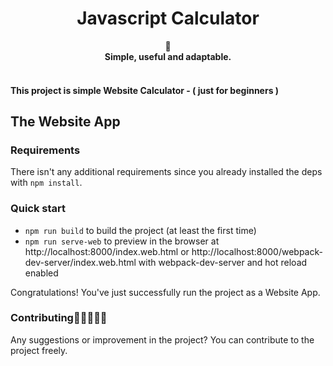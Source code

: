 

<h1 align="center">Javascript Calculator</h1>
<div align="center">
	  📝
</div>
<div align="center">
  <strong>Simple, useful and adaptable.</strong>
</div>
<br/>

</div>


#### This project is simple Website Calculator - ( just for beginners )
## The Website App

### Requirements 

There isn't any additional requirements since you already installed the deps with `npm install`.

### Quick start

- `npm run build` to build the project (at least the first time)
- `npm run serve-web` to preview in the browser at http://localhost:8000/index.web.html or http://localhost:8000/webpack-dev-server/index.web.html with webpack-dev-server and hot reload enabled

Congratulations! You've just successfully run the project as a Website App.


 
### Contributing🧑🏻‍🤝‍🧑🏽
Any suggestions or improvement in the project? You can contribute to the project freely. 
